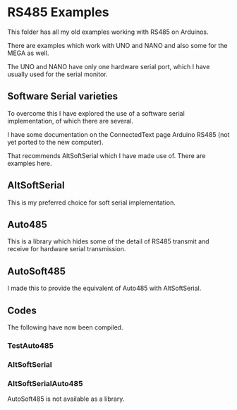 # RS485 Examples

This folder has all my old examples working with RS485 on Arduinos.

There are examples which work with UNO and NANO and also some for the MEGA as well.

The UNO and NANO have only one hardware serial port, which I have usually used for the serial monitor.

## Software Serial varieties

To overcome this I have explored the use of a software serial implementation, of which there are several.

I have some documentation on the ConnectedText page Arduino RS485 (not yet ported to the new computer).

That recommends AltSoftSerial which I have made use of. There are examples here.

## AltSoftSerial

This is my preferred choice for soft serial implementation.

## Auto485

This is a library which hides some of the detail of RS485 transmit and receive for hardware serial transmission.

## AutoSoft485

I made this to provide the equivalent of Auto485 with AltSoftSerial.


## Codes

The following have now been compiled.

### TestAuto485

### AltSoftSerial

### AltSoftSerialAuto485

AutoSoft485 is not available as a library.



